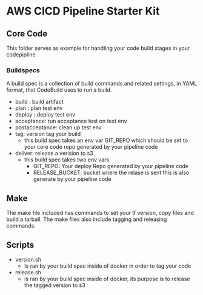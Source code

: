 # AWS CICD Pipeline Starter Kit
## Core Code

This folder serves as example for handling your code build stages in your codepipline

### Buildspecs
 A build spec is a collection of build commands and related settings, in YAML format, that CodeBuild uses to run a build. 

 * build : build artifact
 * plan : plan test env
 * deploy : deploy test env
 * acceptance: run acceptance test on test env
 * postacceptance: clean up test env
 * tag: version tag your build
     * this build spec takes an env var GIT_REPO which should be set to your core code repo generated by your pipeline code
 * deliver: release a verision to s3
     * this build spec takes two env vars
         * GIT_REPO: Your deploy Repo generated by your pipeline code
         * RELEASE_BUCKET: bucket where the relase is sent this is also generate by your pipeline code


## Make
The make file included has commands to set your tf version, copy files and build a tarball.
The make files also include tagging and releasing commands.

## Scripts
* version.sh
    * Is ran by your build spec inside of docker in order to tag your code
* release.sh
    * is ran by your build spec inside of docker, its purpose is to release the tagged version to s3


